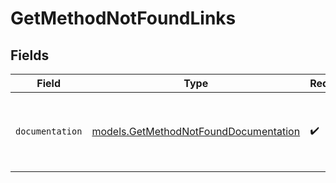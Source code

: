 # GetMethodNotFoundLinks


## Fields

| Field                                                                                | Type                                                                                 | Required                                                                             | Description                                                                          |
| ------------------------------------------------------------------------------------ | ------------------------------------------------------------------------------------ | ------------------------------------------------------------------------------------ | ------------------------------------------------------------------------------------ |
| `documentation`                                                                      | [models.GetMethodNotFoundDocumentation](../models/getmethodnotfounddocumentation.md) | :heavy_check_mark:                                                                   | The URL to the generic Mollie API error handling guide.                              |